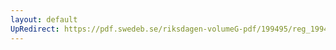 ```yaml
---
layout: default
UpRedirect: https://pdf.swedeb.se/riksdagen-volumeG-pdf/199495/reg_199495/reg_199495_0500.pdf
---
```

